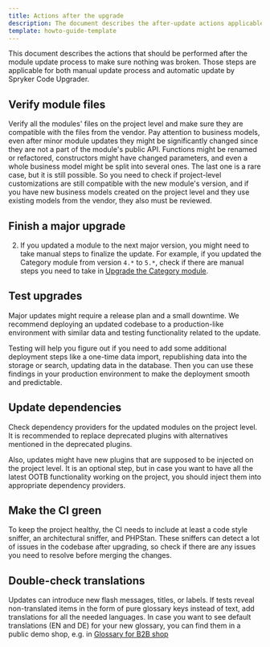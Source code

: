 ```yaml
---
title: Actions after the upgrade
description: The document describes the after-update actions applicable for both the manual and the automatic update process using the Spryker Code Upgrader
template: howto-guide-template
---
```



This document describes the actions that should be performed after the module update process to make sure nothing was broken.
Those steps are applicable for both manual update process and automatic update by Spryker Code Upgrader.

## Verify module files

Verify all the modules' files on the project level and make sure they are compatible with the files from the vendor. Pay attention to business models, even after minor module updates they might be significantly changed since they are not a part of the module's public API. Functions might be renamed or refactored, constructors might have changed parameters, and even a whole business model might be split into several ones. The last one is a rare case, but it is still possible. So you need to check if project-level customizations are still compatible with the new module's version, and if you have new business models created on the project level and they use existing models from the vendor, they also must be reviewed.


## Finish a major upgrade

2. If you updated a module to the next major version, you might need to take manual steps to finalize the update.
For example, if you updated the Category module from version `4.*` to `5.*`, check if there are manual steps you need to take in [Upgrade the Category module](/docs/pbc/all/product-information-management/{{site.version}}/base-shop/install-and-upgrade/upgrade-modules/upgrade-the-category-module.html).

## Test upgrades

Major updates might require a release plan and a small downtime. We recommend deploying an updated codebase to a production-like environment with similar data and testing functionality related to the update.

Testing will help you figure out if you need to add some additional deployment steps like a one-time data import, republishing data into the storage or search, updating data in the database. Then you can use these findings in your production environment to make the deployment smooth and predictable.

## Update dependencies

Check dependency providers for the updated modules on the project level. It is recommended to replace deprecated plugins with alternatives mentioned in the deprecated plugins.

Also, updates might have new plugins that are supposed to be injected on the project level. It is an optional step, but in case you want to have all the latest OOTB functionality working on the project, you should inject them into appropriate dependency providers.

## Make the CI green

To keep the project healthy, the CI needs to include at least a code style sniffer, an architectural sniffer, and PHPStan. These sniffers can detect a lot of issues in the codebase after upgrading, so check if there are any issues you need to resolve before merging the changes.

## Double-check translations

Updates can introduce new flash messages, titles, or labels. If tests reveal non-translated items in the form of pure glossary keys instead of text, add translations for all the needed languages. In case you want to see default translations (EN and DE) for your new glossary, you can find them in a public demo shop, e.g. in [Glossary for B2B shop](https://github.com/spryker-shop/b2b-demo-shop/blob/master/data/import/common/common/glossary.csv)
